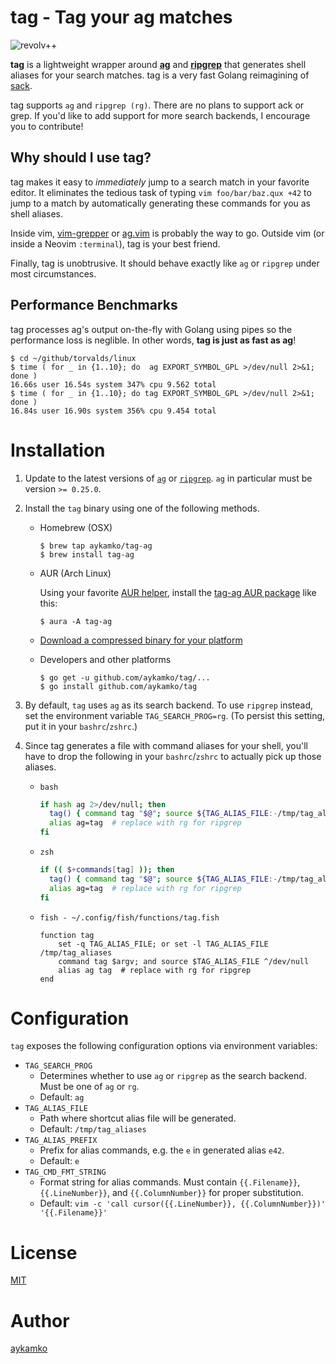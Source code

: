 tag - Tag your ag matches
====
![revolv++](tag.gif)

**tag** is a lightweight wrapper around **[ag](https://github.com/ggreer/the_silver_searcher)** and **[ripgrep](https://github.com/BurntSushi/ripgrep)** that generates shell aliases for your search matches. tag is a very fast Golang reimagining of [sack](https://github.com/sampson-chen/sack).

tag supports `ag` and `ripgrep (rg)`. There are no plans to support ack or grep. If you'd like to add support for more search backends, I encourage you to contribute!

## Why should I use tag?

tag makes it easy to _immediately_ jump to a search match in your favorite editor. It eliminates the tedious task of typing `vim foo/bar/baz.qux +42` to jump to a match by automatically generating these commands for you as shell aliases.

Inside vim, [vim-grepper](https://github.com/mhinz/vim-grepper) or [ag.vim](https://github.com/rking/ag.vim) is probably the way to go. Outside vim (or inside a Neovim `:terminal`), tag is your best friend.

Finally, tag is unobtrusive. It should behave exactly like `ag` or `ripgrep` under most circumstances.

## Performance Benchmarks

tag processes ag's output on-the-fly with Golang using pipes so the performance loss is neglible. In other words, **tag is just as fast as ag**!

```
$ cd ~/github/torvalds/linux
$ time ( for _ in {1..10}; do  ag EXPORT_SYMBOL_GPL >/dev/null 2>&1; done )
16.66s user 16.54s system 347% cpu 9.562 total
$ time ( for _ in {1..10}; do tag EXPORT_SYMBOL_GPL >/dev/null 2>&1; done )
16.84s user 16.90s system 356% cpu 9.454 total
```

# Installation

1. Update to the latest versions of [`ag`](https://github.com/ggreer/the_silver_searcher) or [`ripgrep`](https://github.com/BurntSushi/ripgrep). `ag` in particular must be version `>= 0.25.0`.

1. Install the `tag` binary using one of the following methods.
    - Homebrew (OSX)
      ```
      $ brew tap aykamko/tag-ag
      $ brew install tag-ag
      ```

    - AUR (Arch Linux)

      Using your favorite [AUR helper](https://wiki.archlinux.org/index.php/AUR_helpers), install the [tag-ag AUR package](https://aur.archlinux.org/packages/tag-ag/) like this:
      ```
      $ aura -A tag-ag
      ```

    - [Download a compressed binary for your platform](https://github.com/aykamko/tag/releases)

    - Developers and other platforms
      ```
      $ go get -u github.com/aykamko/tag/...
      $ go install github.com/aykamko/tag
      ```

1. By default, `tag` uses `ag` as its search backend. To use `ripgrep` instead, set the environment variable `TAG_SEARCH_PROG=rg`. (To persist this setting, put it in your `bashrc`/`zshrc`.)

1. Since tag generates a file with command aliases for your shell, you'll have to drop the following in your `bashrc`/`zshrc` to actually pick up those aliases.
    - `bash`
      ```bash
      if hash ag 2>/dev/null; then
        tag() { command tag "$@"; source ${TAG_ALIAS_FILE:-/tmp/tag_aliases} 2>/dev/null; }
        alias ag=tag  # replace with rg for ripgrep
      fi
      ```

    - `zsh`
      ```zsh
      if (( $+commands[tag] )); then
        tag() { command tag "$@"; source ${TAG_ALIAS_FILE:-/tmp/tag_aliases} 2>/dev/null }
        alias ag=tag  # replace with rg for ripgrep
      fi
      ```

    - `fish - ~/.config/fish/functions/tag.fish`
      ```fish
      function tag
          set -q TAG_ALIAS_FILE; or set -l TAG_ALIAS_FILE /tmp/tag_aliases
          command tag $argv; and source $TAG_ALIAS_FILE ^/dev/null
          alias ag tag  # replace with rg for ripgrep
      end
      ```

# Configuration

`tag` exposes the following configuration options via environment variables:

- `TAG_SEARCH_PROG`
  - Determines whether to use `ag` or `ripgrep` as the search backend. Must be one of `ag` or `rg`.
  - Default: `ag`
- `TAG_ALIAS_FILE`
  - Path where shortcut alias file will be generated.
  - Default: `/tmp/tag_aliases`
- `TAG_ALIAS_PREFIX`
  - Prefix for alias commands, e.g. the `e` in generated alias `e42`.
  - Default: `e`
- `TAG_CMD_FMT_STRING`
  - Format string for alias commands. Must contain `{{.Filename}}`, `{{.LineNumber}}`, and `{{.ColumnNumber}}` for proper substitution.
  - Default: `vim -c 'call cursor({{.LineNumber}}, {{.ColumnNumber}})' '{{.Filename}}'`

# License

[MIT](LICENSE)

# Author

[aykamko](https://github.com/aykamko)
